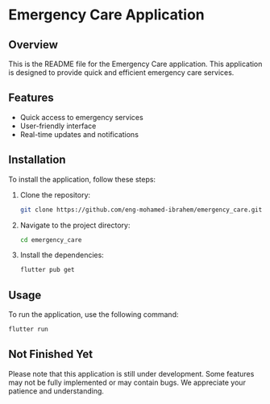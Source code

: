 # Emergency Care Application

## Overview

This is the README file for the Emergency Care application. This application is designed to provide quick and efficient emergency care services.

## Features

- Quick access to emergency services
- User-friendly interface
- Real-time updates and notifications

## Installation

To install the application, follow these steps:

1. Clone the repository:

    ```bash
    git clone https://github.com/eng-mohamed-ibrahem/emergency_care.git
    ```

2. Navigate to the project directory:

    ```bash
    cd emergency_care
    ```

3. Install the dependencies:

    ```bash
    flutter pub get
    ```

## Usage

To run the application, use the following command:

```bash
flutter run
```

## Not Finished Yet

Please note that this application is still under development. Some features may not be fully implemented or may contain bugs. We appreciate your patience and understanding.
